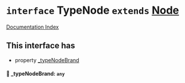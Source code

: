 # `interface` TypeNode `extends` [Node](../interface.Node/README.md)

[Documentation Index](../README.md)

## This interface has

- property [\_typeNodeBrand](#-_typenodebrand-any)


#### 📄 \_typeNodeBrand: `any`




